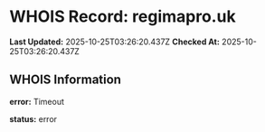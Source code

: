 # WHOIS Record: regimapro.uk

**Last Updated:** 2025-10-25T03:26:20.437Z
**Checked At:** 2025-10-25T03:26:20.437Z

## WHOIS Information

**error:** Timeout

**status:** error

